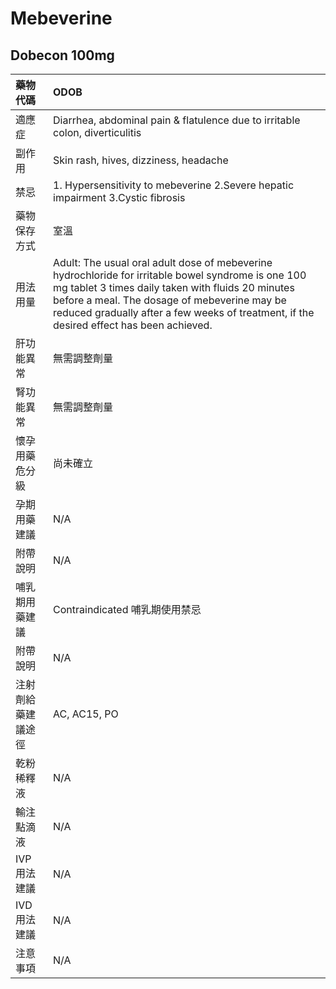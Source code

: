 # Mebeverine

## Dobecon 100mg

| 藥物代碼 | ODOB |
| :--- | :--- |
| 適應症 | Diarrhea, abdominal pain & flatulence due to irritable colon, diverticulitis |
| 副作用 | Skin rash, hives, dizziness, headache |
| 禁忌 | 1. Hypersensitivity to mebeverine 2.Severe hepatic impairment 3.Cystic fibrosis |
| 藥物保存方式 | 室溫 |
| 用法用量 | Adult: The usual oral adult dose of mebeverine hydrochloride for irritable bowel syndrome is one 100 mg tablet 3 times daily taken with fluids 20 minutes before a meal. The dosage of mebeverine may be reduced gradually after a few weeks of treatment, if the desired effect has been achieved. |
| 肝功能異常 | 無需調整劑量 |
| 腎功能異常 | 無需調整劑量 |
| 懷孕用藥危分級 | 尚未確立 |
| 孕期用藥建議 | N/A |
| 附帶說明 | N/A |
| 哺乳期用藥建議 | Contraindicated 哺乳期使用禁忌 |
| 附帶說明 | N/A |
| 注射劑給藥建議途徑 | AC, AC15, PO |
| 乾粉稀釋液 | N/A |
| 輸注點滴液 | N/A |
| IVP 用法建議 | N/A |
| IVD 用法建議 | N/A |
| 注意事項 | N/A |

